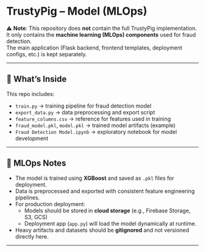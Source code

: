 # TrustyPig – Model (MLOps)

⚠️ **Note**: This repository does **not** contain the full TrustyPig implementation.  
It only contains the **machine learning (MLOps) components** used for fraud detection.  
The main application (Flask backend, frontend templates, deployment configs, etc.) is kept separately.

---

## 📌 What’s Inside
This repo includes:
- `train.py` → training pipeline for fraud detection model  
- `export_data.py` → data preprocessing and export script  
- `feature_columns.csv` → reference for features used in training  
- `fraud_model.pkl`, `model.pkl` → trained model artifacts (example)  
- `Fraud Detection Model.ipynb` → exploratory notebook for model development  

---

## 🚀 MLOps Notes
- The model is trained using **XGBoost** and saved as `.pkl` files for deployment.  
- Data is preprocessed and exported with consistent feature engineering pipelines.  
- For production deployment:
  - Models should be stored in **cloud storage** (e.g., Firebase Storage, S3, GCS)  
  - Deployment app (`app.py`) will load the model dynamically at runtime.  
- Heavy artifacts and datasets should be **gitignored** and not versioned directly here.  

---
